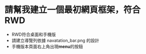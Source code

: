  # 請幫我建立一個最初網頁框架，符合RWD   
 - RWD符合桌面和手機版  
 - 請建立導覽列依據 navatation_bar.png 的設計  
 - 手機版本頁面右上角出現**menu**的按鈕  
